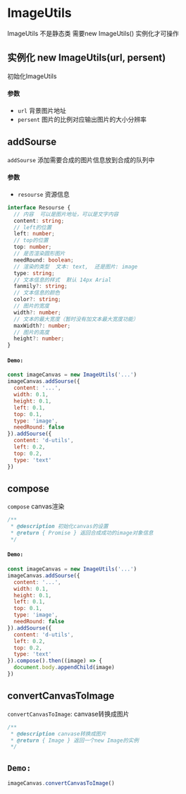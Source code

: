 # ImageUtils
ImageUtils 不是静态类  需要new ImageUtils() 实例化才可操作

## 实例化 new ImageUtils(url, persent)
初始化ImageUtils
#### 参数
- `url` 背景图片地址
- `persent` 图片的比例对应输出图片的大小分辨率

## addSourse
`addSourse` 添加需要合成的图片信息放到合成的队列中
#### 参数
- `resourse` 资源信息
```ts
interface Resourse {
  // 内容  可以是图片地址，可以是文字内容
  content: string;
  // left的位置
  left: number;
  // top的位置
  top: number;
  // 是否渲染圆形图片
  needRound: boolean;
  // 渲染的类型  文本: text,  还是图片: image
  type: string;
  // 文本信息的样式  默认 14px Arial
  fanmily?: string;
  // 文本信息的颜色
  color?: string;
  // 图片的宽度
  width?: number;
  // 文本的最大宽度（暂时没有加文本最大宽度功能）
  maxWidth?: number;
  // 图片的高度
  height?: number;
}
```
#### `Demo:`
```js
const imageCanvas = new ImageUtils('...')
imageCanvas.addSourse({
  content: '...',
  width: 0.1,
  height: 0.1,
  left: 0.1,
  top: 0.1,
  type: 'image',
  needRound: false
}).addSourse({
  content: 'd-utils',
  left: 0.2,
  top: 0.2,
  type: 'text'
})
```

## compose
`compose` canvas渲染
```js
/**
 * @description 初始化canvas的设置
 * @return { Promise } 返回合成成功的image对象信息
 */
```
#### `Demo:`
```js
const imageCanvas = new ImageUtils('...')
imageCanvas.addSourse({
  content: '...',
  width: 0.1,
  height: 0.1,
  left: 0.1,
  top: 0.1,
  type: 'image',
  needRound: false
}).addSourse({
  content: 'd-utils',
  left: 0.2,
  top: 0.2,
  type: 'text'
}).compose().then((image) => {
  document.body.appendChild(image)
})
```

## convertCanvasToImage
`convertCanvasToImage`: canvase转换成图片
```js
/**
 * @description canvase转换成图片
 * @return { Image } 返回一个new Image的实例
 */
```
## `Demo:`
```js
imageCanvas.convertCanvasToImage()
```
